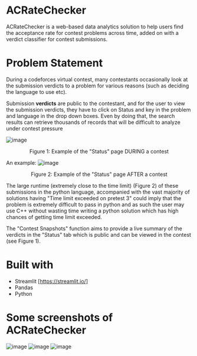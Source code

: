 # ACRateChecker

ACRateChecker is a web-based data analytics solution to help users find the acceptance rate for contest problems across time, added on with a verdict classifier for contest submissions.

# Problem Statement

During a codeforces virtual contest, many contestants occasionally look at the submission verdicts to a problem for various reasons (such as deciding the language to use etc). 

Submission **verdicts** are public to the contestant, and for the user to view the submission verdicts, they have to click on Status and key in the problem and language in the drop down boxes. Even by doing that, the search results can retrieve thousands of records that will be difficult to analyze under contest pressure

![image](https://user-images.githubusercontent.com/100673850/214788853-31e13002-b6e3-44f1-af6a-8bc12a37aee3.png)
<p style="text-align: center;"> Figure 1: Example of the "Status" page DURING a contest </p>

An example:
![image](https://user-images.githubusercontent.com/100673850/214785248-08d6bb62-78e6-4e79-adfb-6d48fe8a8603.png)
<p style="text-align: center;"> Figure 2: Example of the "Status" page AFTER a contest </p>

The large runtime (extremely close to the time limit) (Figure 2) of these submissions in the python language, accompanied with the vast majority of solutions having "Time limit exceeded on pretest 3" could imply that the problem is extremely difficult to pass in python and as such the user may use C++ without wasting time writing a python solution which has high chances of getting time limit exceeded.

The "Contest Snapshots" function aims to provide a live summary of the verdicts in the "Status" tab which is public and can be viewed in the contest (see Figure 1).


# Built with

- Streamlit [https://streamlit.io/]
- Pandas
- Python 


# Some screenshots of ACRateChecker

![image](https://user-images.githubusercontent.com/100673850/215093277-51dcda52-87ca-4054-8134-c182d9bfc9a7.png)
![image](https://user-images.githubusercontent.com/100673850/215093344-c4638958-29be-4e19-af82-efaf0a3f9ad0.png)
![image](https://user-images.githubusercontent.com/100673850/215093363-db125e57-084d-47ad-94c7-08c76c651c6a.png)

